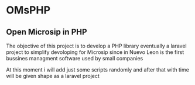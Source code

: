 <h1>OMsPHP</h1>
<h2>Open Microsip in PHP</h2>
<p>
	The objective of this project is to develop a PHP library eventually a laravel project to simplify devoloping for Microsip
	since in Nuevo Leon is the first bussines managment software used by small companies
</p>
<p>
	At this moment i will add just some scripts randomly and after that with time will be given shape as a laravel project
</p>